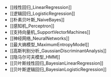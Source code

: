 

- [[线性回归_LinearRegression]]
- [[逻辑回归_LogisticRegression]]
- [[朴素贝叶斯_NaiveBayes]]
- [[感知机_Perceptron]]
- [[支持向量机_SupportVectorMachines]]
- [[神经网络_NeuralNetworks]]
- [[最大熵模型_MaximumEntropyModel]]
- [[高斯判别分析_GaussianDiscriminantAnalysis]]
- [[隐马尔可夫模型_HMM]]
- [[贝叶斯线性回归_BayesianLinearRegression]]
- [[贝叶斯逻辑回归_BayesianLogisticRegression]]